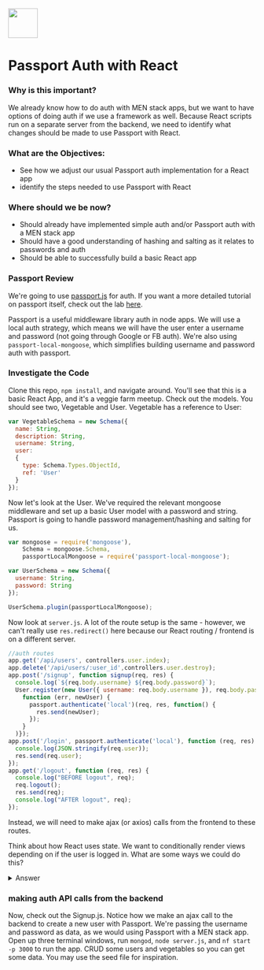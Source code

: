# <img src="https://cloud.githubusercontent.com/assets/7833470/10899314/63829980-8188-11e5-8cdd-4ded5bcb6e36.png" height="60">

# Passport Auth with React

### Why is this important?

We already know how to do auth with MEN stack apps, but we want to have options of doing auth if we use a framework as well. Because React scripts run on a separate server from the backend, we need to identify what changes should be made to use Passport with React.

### What are the Objectives:

* See how we adjust our usual Passport auth implementation for a React app
* identify the steps needed to use Passport with React

### Where should we be now?

* Should already have implemented simple auth and/or Passport auth with a MEN stack app
* Should have a good understanding of hashing and salting as it relates to passwords and auth
* Should be able to successfully build a basic React app


### Passport Review

We're going to use [passport.js](http://passportjs.org/) for auth. If you want a more detailed tutorial on passport itself, check out the lab [here](https://github.com/SF-WDI-LABS/express-microblog-add-auth).

Passport is a useful middleware library auth in node apps. We will use a local auth strategy, which means we will have the user enter a username and password (not going through Google or FB auth). We're also using `passport-local-mongoose`, which simplifies building username and password auth with passport.

### Investigate the Code


Clone this repo, `npm install`, and navigate around. You'll see that this is a basic React App, and it's a veggie farm meetup. Check out the models. You should see two, Vegetable and User. Vegetable has a reference to User:

```js
var VegetableSchema = new Schema({
  name: String,
  description: String,
  username: String,
  user:
  {
    type: Schema.Types.ObjectId,
    ref: 'User'
  }
});
```

Now let's look at the User. We've required the relevant mongoose middleware and set up a basic User model with a password and string. Passport is going to handle password management/hashing and salting for us.

```js
var mongoose = require('mongoose'),
    Schema = mongoose.Schema,
    passportLocalMongoose = require('passport-local-mongoose');

var UserSchema = new Schema({
  username: String,
  password: String
});

UserSchema.plugin(passportLocalMongoose);
```

Now look at `server.js`.
A lot of the route setup is the same - however, we can't really use `res.redirect()` here because our React routing / frontend is on a different server.

```js
//auth routes
app.get('/api/users', controllers.user.index);
app.delete('/api/users/:user_id',controllers.user.destroy);
app.post('/signup', function signup(req, res) {
  console.log(`${req.body.username} ${req.body.password}`);
  User.register(new User({ username: req.body.username }), req.body.password,
    function (err, newUser) {
      passport.authenticate('local')(req, res, function() {
        res.send(newUser);
      });
    }
  )});
app.post('/login', passport.authenticate('local'), function (req, res) {
  console.log(JSON.stringify(req.user));
  res.send(req.user);
});
app.get('/logout', function (req, res) {
  console.log("BEFORE logout", req);
  req.logout();
  res.send(req);
  console.log("AFTER logout", req);
});
```

Instead, we will need to make ajax (or axios) calls from the frontend to these routes.

Think about how React uses state. We want to conditionally render views depending on if the user is logged in. What are some ways we could do this?

<details>
 <summary>Answer</summary>
We'll want to make some state property, `isAuthenticated`, and pass this down as props to child components as needed. We can then conditionally render components based on this.
</details>

### making auth API calls from the backend

Now, check out the Signup.js. Notice how we make an ajax call to the backend to create a new user with Passport. We're passing the username and password as data, as we would using Passport with a MEN stack app. Open up three terminal windows, run `mongod`, `node server.js`, and `nf start -p 3000` to run the app. CRUD some users and vegetables so you can get some data. You may use the seed file for inspiration.
